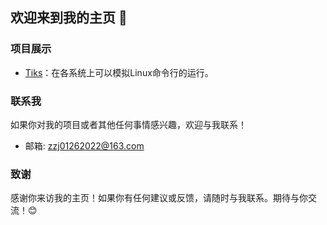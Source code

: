 ## 欢迎来到我的主页 👋
### 项目展示
- [Tiks](https://github.com/zhangzijie-pro/Tiks.git)：在各系统上可以模拟Linux命令行的运行。

### 联系我
如果你对我的项目或者其他任何事情感兴趣，欢迎与我联系！
- 邮箱: zzj01262022@163.com

### 致谢
感谢你来访我的主页！如果你有任何建议或反馈，请随时与我联系。期待与你交流！😊


<!--
**zhangzijie-pro/zhangzijie-pro** is a ✨ _special_ ✨ repository because its `README.md` (this file) appears on your GitHub profile.

Here are some ideas to get you started:

- 🔭 I’m currently working on ...
- 🌱 I’m currently learning ...
- 👯 I’m looking to collaborate on ...
- 🤔 I’m looking for help with ...
- 💬 Ask me about ...
- 📫 How to reach me: ...
- 😄 Pronouns: ...
- ⚡ Fun fact: ...
-->
